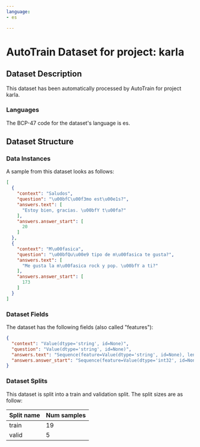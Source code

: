 ```yaml
---
language:
- es

---
```

# AutoTrain Dataset for project: karla

## Dataset Description

This dataset has been automatically processed by AutoTrain for project karla.

### Languages

The BCP-47 code for the dataset's language is es.

## Dataset Structure

### Data Instances

A sample from this dataset looks as follows:

```json
[
  {
    "context": "Saludos",
    "question": "\u00bfC\u00f3mo est\u00e1s?",
    "answers.text": [
      "Estoy bien, gracias. \u00bfY t\u00fa?"
    ],
    "answers.answer_start": [
      20
    ]
  },
  {
    "context": "M\u00fasica",
    "question": "\u00bfQu\u00e9 tipo de m\u00fasica te gusta?",
    "answers.text": [
      "Me gusta la m\u00fasica rock y pop. \u00bfY a ti?"
    ],
    "answers.answer_start": [
      173
    ]
  }
]
```

### Dataset Fields

The dataset has the following fields (also called "features"):

```json
{
  "context": "Value(dtype='string', id=None)",
  "question": "Value(dtype='string', id=None)",
  "answers.text": "Sequence(feature=Value(dtype='string', id=None), length=-1, id=None)",
  "answers.answer_start": "Sequence(feature=Value(dtype='int32', id=None), length=-1, id=None)"
}
```

### Dataset Splits

This dataset is split into a train and validation split. The split sizes are as follow:

| Split name   | Num samples         |
| ------------ | ------------------- |
| train        | 19 |
| valid        | 5 |
